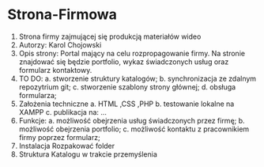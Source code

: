 # Strona-Firmowa
1. Strona firmy zajmującej się produkcją materiałów wideo
2. Autorzy: Karol Chojowski
3. Opis strony:
      Portal mający na celu rozpropagowanie firmy. Na stronie znajdować się będzie portfolio, wykaz świadczonych usług oraz formularz kontaktowy.
4. TO DO:
      a. stworzenie struktury katalogów;
      b. synchronizacja ze zdalnym repozytrium git;
      c. stworzenie szablony strony głównej;
      d. obsługa formularza;
5. Założenia techniczne a. HTML ,CSS ,PHP b. testowanie lokalne na XAMPP c. publikacja na: ...
6. Funkcje:
      a. możliwość obejrzenia usług świadczonych przez firmę;
      b. możliwość obejrzenia portfolio;
      c. możliwość kontaktu z pracownikiem firmy poprzez formularz; 
7. Instalacja
      Rozpakować folder
8. Struktura Katalogu
      w trakcie przemyślenia
